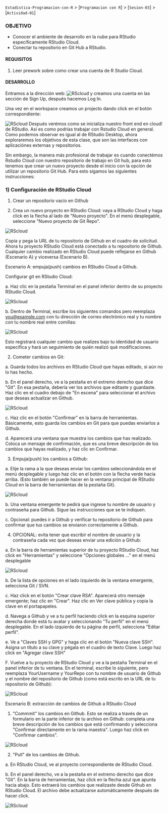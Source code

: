`Estadistica-Programacion-con-R` > [`Programacion con R`] > [`Sesion-03`] > [`Actividad-01`] 
### OBJETIVO
- Conocer el ambiente de desarrollo en la nube para RStudio específicamente RStudio Cloud.
- Conectar tu repositorio en Git Hub a RStudio.

#### REQUISITOS
1. Leer prework sobre como crear una cuenta de R Studio Cloud.

#### DESARROLLO

Entramos a la dirección web: 
![RScloud](../images/Rstudiocloud.png)
y creamos una cuenta en las sección de Sign Up, después hacemos Log In. 

Una vez en el workspace creamos un projecto dando click en el botón correspondiente: 

![RScloud](../images/Rcloudproject.png)
Después verémos como se inicializa nuestro front end en cloud! de RStudio. Así es como podrías trabajar con Rstudio Cloud en general.
Como podemos observar es igual al de RStudio Desktop, ahora exploraremos los objetivos de esta clase, que son las interfaces con aplicaciónes externas y repositorios.

Sin embargo, la manera más profesional de trabajar es cuando conectémos Rstudio Cloud con nuestro repositorio de trabajo en Git hub, para esto tenemos que crear un nuevo proyecto desde el inicio con la opción de utilizar un repositorio Git Hub. Para esto sigamos las siguientes instrucciones:

### 1) Configuración de RStudio Cloud

1. Crear un repositorio vacío en Github

2. Crea un nuevo proyecto en RStudio Cloud: vaya a RStudio Cloud y haga click en la flecha al lado de "Nuevo proyecto". En el menú desplegable, seleccione "Nuevo proyecto de Git Repo".

![RScloud](../images/Newprojectfromrepo.png)

Copia y pega la URL de tu repositorio de Github en el cuadro de solicitud. Ahora tu proyecto RStudio Cloud está conectado a tu repositorio de Github. Cualquier cambio realizado en RStudio Cloud puede reflejarse en Github (Escenario A) y viceversa (Escenario B).

Escenario A: empuja(push) cambios en RStudio Cloud a Github.

Configurar git en RStudio Cloud:

a. Haz clic en la pestaña Terminal en el panel inferior dentro de su proyecto RStudio Cloud.

![RScloud](../images/cloud05.png)

b. Dentro de Terminal, escribe los siguientes comandos pero reemplaza you@example.com con tu dirección de correo electrónico real y tu nombre con tu nombre real entre comillas:

![RScloud](../images/cloud1.png)

Esto registrará cualquier cambio que realizes bajo tu identidad de usuario específica y hará un seguimiento de quién realizó qué modificaciones.

2. Cometer cambios en Git:

a. Guarda todos los archivos en RStudio Cloud que hayas editado, si aún no lo has hecho.

b. En el panel derecho, ve a la pestaña en el extremo derecho que dice "Git". En esa pestaña, debería ver los archivos que editaste y guardaste. Haz clic en el cuadro debajo de "En escena" para seleccionar el archivo que deseas actualizar en Github.

![RScloud](../images/cloud075.png)

c. Haz clic en el botón "Confirmar" en la barra de herramientas. Básicamente, esto guarda los cambios en Git para que puedas enviarlos a Github.

d. Aparecerá una ventana que muestra los cambios que has realizado. Coloca un mensaje de confirmación, que es una breve descripción de los cambios que hayas realizado, y haz clic en Confirmar.

3. Empuja(push) los cambios a Github:

a. Elije la rama a la que deseas enviar los cambios seleccionándola en el menú desplegable y luego haz clic en el botón con la flecha verde hacia arriba. (Esto también se puede hacer en la ventana principal de RStudio Cloud en la barra de herramientas de la pestaña Git).

![RScloud](../images/cloud0.png)

b. Una ventana emergente te pedirá que ingrese tu nombre de usuario y contraseña para Github. Sigue las instrucciones que se te indiquen.

c. Opcional: puedes ir a Github y verificar tu repositorio de Github para confirmar que tus cambios se enviaron correctamente a Github.

4.  OPCIONAL: evita tener que escribir el nombre de usuario y la contraseña cada vez que deseas enviar una edición a Github:

a. En la barra de herramientas superior de tu proyecto RStudio Cloud, haz click en "Herramientas" y seleccione "Opciones globales ..." en el menú desplegable

![RScloud](../images/cloud12.png)

b. De la lista de opciones en el lado izquierdo de la ventana emergente, selecciona Git / SVN.

c. Haz click en el botón "Crear clave RSA". Aparecerá otro mensaje emergente; haz clic en "Crear". Haz clic en Ver clave pública y copia la clave en el portapapeles.

d. Navega a Github y ve a tu perfil haciendo click en la esquina superior derecha donde está tu avatar y seleccionando "Tu perfil" en el menú desplegable. En el lado izquierdo de tu página de perfil, selecciona "Editar perfil".

e. Ve a "Claves SSH y GPG" y haga clic en el botón "Nueva clave SSH". Asigna un título a su clave y pégala en el cuadro de texto Clave. Luego haz click en "Agregar clave SSH"

F. Vuelve a tu proyecto de RStudio Cloud y ve a la pestaña Terminal en el panel inferior de tu ventana. En el terminal, escribe lo siguiente, pero reemplaza YourUsername y YourRepo con tu nombre de usuario de Github y el nombre del repositorio de Github (como está escrito en la URL de tu repositorio de Github):

![RScloud](../images/cloud2.png)

Escenario B: extracción de cambios de Github a RStudio Cloud

1. "Commmit" los cambios en Github. Esto se realiza a través de un formulario en la parte inferior de tu archivo en Github: completa una breve descripción de los cambios que está confirmando y selecciona "Confirmar directamente en la rama maestra". Luego haz click en "Confirmar cambios".

![RScloud](../images/cloud29.png)

2. "Pull" de los cambios de Github. 

a. En RStudio Cloud, ve al proyecto correspondiente de RStudio Cloud.

b. En el panel derecho, ve a la pestaña en el extremo derecho que dice "Git". En la barra de herramientas, haz click en la flecha azul que apunta hacia abajo. Esto extraerá los cambios que realizaste desde Github en RStudio Cloud. El archivo debe actualizarse automáticamente después de hacer click.

![RScloud](../images/cloud3.png)
